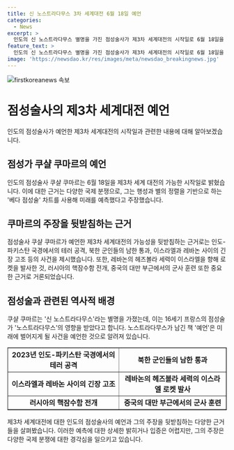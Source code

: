 ```yaml
---
title: 신 노스트라다무스 3차 세계대전 6월 18일 예언 
categories:
  - News
excerpt: >
  인도의 신 노스트라다무스 별명을 가진 점성술사가 제3차 세계대전의 시작일로 6월 18일을 예측했다. 쿠샬 쿠마르는 세계 각지의 분쟁이 행성 정렬로 인해 촉발됐다고 주장하며, 베다 점성술 차트를 사용해 결과를 예측한다고 전했다. 이에 앞서 노스트라다무스 역시 2024년을 최악의 한 해로 예언한 바 있어 이에 대한 우려가 높아졌다.
feature_text: >
  인도의 신 노스트라다무스 별명을 가진 점성술사가 제3차 세계대전의 시작일로 6월 18일을 예측했다. 쿠샬 쿠마르는 세계 각지의 분쟁이 행성 정렬로 인해 촉발됐다고 주장하며, 베다 점성술 차트를 사용해 결과를 예측한다고 전했다. 이에 앞서 노스트라다무스 역시 2024년을 최악의 한 해로 예언한 바 있어 이에 대한 우려가 높아졌다.
image: 'https://newsdao.kr/res/images/meta/newsdao_breakingnews.jpg'
---
```


<p><img src="https://newsdao.kr/res/images/meta/newsdao_breakingnews.jpg" alt="firstkoreanews 속보" /></p>

<h1>점성술사의 제3차 세계대전 예언</h1>

<p data-ke-size="size16">인도의 점성술사가 예언한 제3차 세계대전의 시작일과 관련한 내용에 대해 알아보겠습니다.</p>

<h2>점성가 쿠샬 쿠마르의 예언</h2>

<p data-ke-size="size16">인도의 점성술사 쿠샬 쿠마르는 6월 18일을 제3차 세계 대전의 가능한 시작일로 밝혔습니다. 이에 대한 근거는 다양한 국제 분쟁으로, 그는 행성과 별의 정렬을 기반으로 하는 '베다 점성술' 차트를 사용해 미래를 예측했다고 주장했습니다.
</p>

<h2>쿠마르의 주장을 뒷받침하는 근거</h2>

<p data-ke-size="size16">점성술사 쿠샬 쿠마르가 예언한 제3차 세계대전의 가능성을 뒷받침하는 근거로는 인도-파키스탄 국경에서의 테러 공격, 북한 군인들의 남한 통과, 이스라엘과 레바논 사이의 긴장 고조 등의 사건을 제시했습니다. 또한, 레바논의 헤즈볼라 세력이 이스라엘을 향해 로켓을 발사한 것, 러시아의 핵잠수함 전개, 중국의 대만 부근에서의 군사 훈련 또한 중요한 근거로 거론되었습니다.</p>

<h2>점성술과 관련된 역사적 배경</h2>

<p data-ke-size="size16">쿠샬 쿠마르는 '신 노스트라다무스'라는 별명을 가졌는데, 이는 16세기 프랑스의 점성술가 '노스트라다무스'의 영향을 받았다고 합니다. 노스트라다무스가 남긴 책 '예언'은 미래에 벌어지게 될 사건을 예언한 것으로 알려져 있습니다.
</p>

<table style="border-collapse: collapse; width: 100%;" border="1">
<tbody>
<tr>
<td style="text-align: center; height: 17px;"><b>2023년 인도-파키스탄 국경에서의 테러 공격</b></td>
<td style="text-align: center; height: 17px;"><b>북한 군인들의 남한 통과</b></td>
</tr>
<tr>
<td style="text-align: center; height: 17px;"><b>이스라엘과 레바논 사이의 긴장 고조</b></td>
<td style="text-align: center; height: 17px;"><b>레바논의 헤즈볼라 세력의 이스라엘 로켓 발사</b></td>
</tr>
<tr>
<td style="text-align: center; height: 17px;"><b>러시아의 핵잠수함 전개</b></td>
<td style="text-align: center; height: 17px;"><b>중국의 대만 부근에서의 군사 훈련</b></td>
</tr>
</tbody>
</table>

<p data-ke-size="size16">제3차 세계대전에 대한 인도의 점성술사의 예언과 그의 주장을 뒷받침하는 다양한 근거들을 살펴봤습니다. 이러한 예측에 대한 상세한 밝히거나 입증은 어렵지만, 그의 주장은 다양한 국제 분쟁에 대한 경각심을 일으키고 있습니다.</p>

